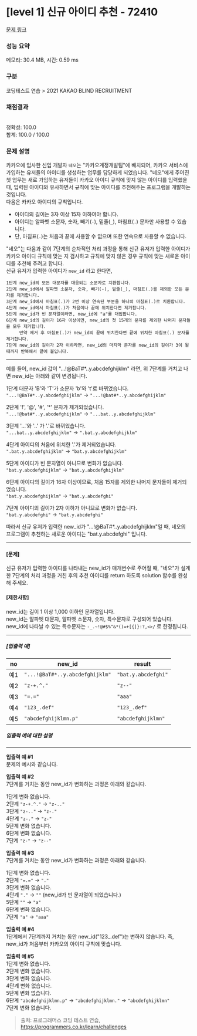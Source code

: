 # [level 1] 신규 아이디 추천 - 72410 

[문제 링크](https://school.programmers.co.kr/learn/courses/30/lessons/72410) 

### 성능 요약

메모리: 30.4 MB, 시간: 0.59 ms

### 구분

코딩테스트 연습 > 2021 KAKAO BLIND RECRUITMENT

### 채점결과

<br/>정확성: 100.0<br/>합계: 100.0 / 100.0

### 문제 설명

<p style="user-select: auto;">카카오에 입사한 신입 개발자 <code style="user-select: auto;">네오</code>는 "카카오계정개발팀"에 배치되어, 카카오 서비스에 가입하는 유저들의 아이디를 생성하는 업무를 담당하게 되었습니다. "네오"에게 주어진 첫 업무는 새로 가입하는 유저들이 카카오 아이디 규칙에 맞지 않는 아이디를 입력했을 때, 입력된 아이디와 유사하면서 규칙에 맞는 아이디를 추천해주는 프로그램을 개발하는 것입니다.<br style="user-select: auto;">
다음은 카카오 아이디의 규칙입니다.</p>

<ul style="user-select: auto;">
<li style="user-select: auto;">아이디의 길이는 3자 이상 15자 이하여야 합니다.</li>
<li style="user-select: auto;">아이디는 알파벳 소문자, 숫자, 빼기(<code style="user-select: auto;">-</code>), 밑줄(<code style="user-select: auto;">_</code>), 마침표(<code style="user-select: auto;">.</code>) 문자만 사용할 수 있습니다.</li>
<li style="user-select: auto;">단, 마침표(<code style="user-select: auto;">.</code>)는 처음과 끝에 사용할 수 없으며 또한 연속으로 사용할 수 없습니다.</li>
</ul>

<p style="user-select: auto;">"네오"는 다음과 같이 7단계의 순차적인 처리 과정을 통해 신규 유저가 입력한 아이디가 카카오 아이디 규칙에 맞는 지 검사하고 규칙에 맞지 않은 경우 규칙에 맞는 새로운 아이디를 추천해 주려고 합니다.<br style="user-select: auto;">
신규 유저가 입력한 아이디가 <code style="user-select: auto;">new_id</code> 라고 한다면,</p>
<div class="highlight" style="user-select: auto;"><pre class="codehilite" style="user-select: auto;"><code style="user-select: auto;">1단계 new_id의 모든 대문자를 대응되는 소문자로 치환합니다.
2단계 new_id에서 알파벳 소문자, 숫자, 빼기(-), 밑줄(_), 마침표(.)를 제외한 모든 문자를 제거합니다.
3단계 new_id에서 마침표(.)가 2번 이상 연속된 부분을 하나의 마침표(.)로 치환합니다.
4단계 new_id에서 마침표(.)가 처음이나 끝에 위치한다면 제거합니다.
5단계 new_id가 빈 문자열이라면, new_id에 "a"를 대입합니다.
6단계 new_id의 길이가 16자 이상이면, new_id의 첫 15개의 문자를 제외한 나머지 문자들을 모두 제거합니다.
     만약 제거 후 마침표(.)가 new_id의 끝에 위치한다면 끝에 위치한 마침표(.) 문자를 제거합니다.
7단계 new_id의 길이가 2자 이하라면, new_id의 마지막 문자를 new_id의 길이가 3이 될 때까지 반복해서 끝에 붙입니다.
</code></pre></div>
<hr style="user-select: auto;">

<p style="user-select: auto;">예를 들어, new_id 값이 "...!@BaT#*..y.abcdefghijklm" 라면, 위 7단계를 거치고 나면 new_id는 아래와 같이 변경됩니다.</p>

<p style="user-select: auto;">1단계 대문자 'B'와 'T'가 소문자 'b'와 't'로 바뀌었습니다.<br style="user-select: auto;">
<code style="user-select: auto;">"...!@BaT#*..y.abcdefghijklm"</code> → <code style="user-select: auto;">"...!@bat#*..y.abcdefghijklm"</code></p>

<p style="user-select: auto;">2단계 '!', '@', '#', '*' 문자가 제거되었습니다.<br style="user-select: auto;">
<code style="user-select: auto;">"...!@bat#*..y.abcdefghijklm"</code> → <code style="user-select: auto;">"...bat..y.abcdefghijklm"</code></p>

<p style="user-select: auto;">3단계 '...'와 '..' 가 '.'로 바뀌었습니다.<br style="user-select: auto;">
<code style="user-select: auto;">"...bat..y.abcdefghijklm"</code> → <code style="user-select: auto;">".bat.y.abcdefghijklm"</code></p>

<p style="user-select: auto;">4단계 아이디의 처음에 위치한 '.'가 제거되었습니다.<br style="user-select: auto;">
<code style="user-select: auto;">".bat.y.abcdefghijklm"</code> → <code style="user-select: auto;">"bat.y.abcdefghijklm"</code></p>

<p style="user-select: auto;">5단계 아이디가 빈 문자열이 아니므로 변화가 없습니다.<br style="user-select: auto;">
<code style="user-select: auto;">"bat.y.abcdefghijklm"</code> → <code style="user-select: auto;">"bat.y.abcdefghijklm"</code></p>

<p style="user-select: auto;">6단계 아이디의 길이가 16자 이상이므로, 처음 15자를 제외한 나머지 문자들이 제거되었습니다.<br style="user-select: auto;">
<code style="user-select: auto;">"bat.y.abcdefghijklm"</code> → <code style="user-select: auto;">"bat.y.abcdefghi"</code></p>

<p style="user-select: auto;">7단계 아이디의 길이가 2자 이하가 아니므로 변화가 없습니다.<br style="user-select: auto;">
<code style="user-select: auto;">"bat.y.abcdefghi"</code> → <code style="user-select: auto;">"bat.y.abcdefghi"</code></p>

<p style="user-select: auto;">따라서 신규 유저가 입력한 new_id가 "...!@BaT#*..y.abcdefghijklm"일 때, 네오의 프로그램이 추천하는 새로운 아이디는 "bat.y.abcdefghi" 입니다.</p>

<hr style="user-select: auto;">

<h4 style="user-select: auto;"><strong style="user-select: auto;">[문제]</strong></h4>

<p style="user-select: auto;">신규 유저가 입력한 아이디를 나타내는 new_id가 매개변수로 주어질 때, "네오"가 설계한 7단계의 처리 과정을 거친 후의 추천 아이디를 return 하도록 solution 함수를 완성해 주세요.</p>

<h4 style="user-select: auto;"><strong style="user-select: auto;">[제한사항]</strong></h4>

<p style="user-select: auto;">new_id는 길이 1 이상 1,000 이하인 문자열입니다.<br style="user-select: auto;">
new_id는 알파벳 대문자, 알파벳 소문자, 숫자, 특수문자로 구성되어 있습니다.<br style="user-select: auto;">
new_id에 나타날 수 있는 특수문자는 <code style="user-select: auto;">-_.~!@#$%^&amp;*()=+[{]}:?,&lt;&gt;/</code> 로 한정됩니다.</p>

<hr style="user-select: auto;">

<h5 style="user-select: auto;"><strong style="user-select: auto;">[입출력 예]</strong></h5>
<table class="table" style="user-select: auto;">
        <thead style="user-select: auto;"><tr style="user-select: auto;">
<th style="user-select: auto;">no</th>
<th style="user-select: auto;">new_id</th>
<th style="user-select: auto;">result</th>
</tr>
</thead>
        <tbody style="user-select: auto;"><tr style="user-select: auto;">
<td style="user-select: auto;">예1</td>
<td style="user-select: auto;"><code style="user-select: auto;">"...!@BaT#*..y.abcdefghijklm"</code></td>
<td style="user-select: auto;"><code style="user-select: auto;">"bat.y.abcdefghi"</code></td>
</tr>
<tr style="user-select: auto;">
<td style="user-select: auto;">예2</td>
<td style="user-select: auto;"><code style="user-select: auto;">"z-+.^."</code></td>
<td style="user-select: auto;"><code style="user-select: auto;">"z--"</code></td>
</tr>
<tr style="user-select: auto;">
<td style="user-select: auto;">예3</td>
<td style="user-select: auto;"><code style="user-select: auto;">"=.="</code></td>
<td style="user-select: auto;"><code style="user-select: auto;">"aaa"</code></td>
</tr>
<tr style="user-select: auto;">
<td style="user-select: auto;">예4</td>
<td style="user-select: auto;"><code style="user-select: auto;">"123_.def"</code></td>
<td style="user-select: auto;"><code style="user-select: auto;">"123_.def"</code></td>
</tr>
<tr style="user-select: auto;">
<td style="user-select: auto;">예5</td>
<td style="user-select: auto;"><code style="user-select: auto;">"abcdefghijklmn.p"</code></td>
<td style="user-select: auto;"><code style="user-select: auto;">"abcdefghijklmn"</code></td>
</tr>
</tbody>
      </table>
<h5 style="user-select: auto;"><strong style="user-select: auto;">입출력 예에 대한 설명</strong></h5>

<hr style="user-select: auto;">

<p style="user-select: auto;"><strong style="user-select: auto;">입출력 예 #1</strong><br style="user-select: auto;">
문제의 예시와 같습니다.</p>

<p style="user-select: auto;"><strong style="user-select: auto;">입출력 예 #2</strong><br style="user-select: auto;">
7단계를 거치는 동안 new_id가 변화하는 과정은 아래와 같습니다.</p>

<p style="user-select: auto;">1단계 변화 없습니다.<br style="user-select: auto;">
2단계 <code style="user-select: auto;">"z-+.^."</code> → <code style="user-select: auto;">"z-.."</code><br style="user-select: auto;">
3단계 <code style="user-select: auto;">"z-.."</code> → <code style="user-select: auto;">"z-."</code><br style="user-select: auto;">
4단계 <code style="user-select: auto;">"z-."</code> → <code style="user-select: auto;">"z-"</code><br style="user-select: auto;">
5단계 변화 없습니다.<br style="user-select: auto;">
6단계 변화 없습니다.<br style="user-select: auto;">
7단계 <code style="user-select: auto;">"z-"</code> → <code style="user-select: auto;">"z--"</code></p>

<p style="user-select: auto;"><strong style="user-select: auto;">입출력 예 #3</strong><br style="user-select: auto;">
7단계를 거치는 동안 new_id가 변화하는 과정은 아래와 같습니다.</p>

<p style="user-select: auto;">1단계 변화 없습니다.<br style="user-select: auto;">
2단계 <code style="user-select: auto;">"=.="</code> → <code style="user-select: auto;">"."</code><br style="user-select: auto;">
3단계 변화 없습니다.<br style="user-select: auto;">
4단계 <code style="user-select: auto;">"."</code> → <code style="user-select: auto;">""</code> (new_id가 빈 문자열이 되었습니다.)<br style="user-select: auto;">
5단계 <code style="user-select: auto;">""</code> → <code style="user-select: auto;">"a"</code><br style="user-select: auto;">
6단계 변화 없습니다.<br style="user-select: auto;">
7단계 <code style="user-select: auto;">"a"</code> → <code style="user-select: auto;">"aaa"</code></p>

<p style="user-select: auto;"><strong style="user-select: auto;">입출력 예 #4</strong><br style="user-select: auto;">
1단계에서 7단계까지 거치는 동안 new_id("123_.def")는 변하지 않습니다. 즉, new_id가 처음부터 카카오의 아이디 규칙에 맞습니다.</p>

<p style="user-select: auto;"><strong style="user-select: auto;">입출력 예 #5</strong><br style="user-select: auto;">
1단계 변화 없습니다.<br style="user-select: auto;">
2단계 변화 없습니다.<br style="user-select: auto;">
3단계 변화 없습니다.<br style="user-select: auto;">
4단계 변화 없습니다.<br style="user-select: auto;">
5단계 변화 없습니다.<br style="user-select: auto;">
6단계 <code style="user-select: auto;">"abcdefghijklmn.p"</code> → <code style="user-select: auto;">"abcdefghijklmn."</code> → <code style="user-select: auto;">"abcdefghijklmn"</code><br style="user-select: auto;">
7단계 변화 없습니다.</p>


> 출처: 프로그래머스 코딩 테스트 연습, https://programmers.co.kr/learn/challenges